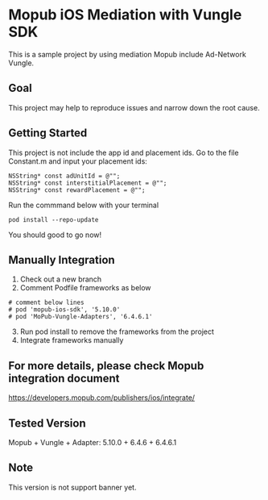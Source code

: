 
# Mopub iOS Mediation with Vungle SDK
This is a sample project by using mediation Mopub include Ad-Network Vungle.

## Goal
This project may help to reproduce issues and narrow down the root cause.

## Getting Started
This project is not include the app id and placement ids.
Go to the file Constant.m and input your placement ids:
```
NSString* const adUnitId = @"";
NSString* const interstitialPlacement = @"";
NSString* const rewardPlacement = @"";
```
Run the commmand below with your terminal
```
pod install --repo-update
```

You should good to go now!

## Manually Integration
1. Check out a new branch
2. Comment Podfile frameworks as below
```
# comment below lines
# pod 'mopub-ios-sdk', '5.10.0'
# pod 'MoPub-Vungle-Adapters', '6.4.6.1'
```
3. Run pod install to remove the frameworks from the project
4. Integrate frameworks manually

## For more details, please check Mopub integration document
https://developers.mopub.com/publishers/ios/integrate/

## Tested Version
Mopub + Vungle + Adapter:
5.10.0 + 6.4.6 + 6.4.6.1

## Note
This version is not support banner yet.
